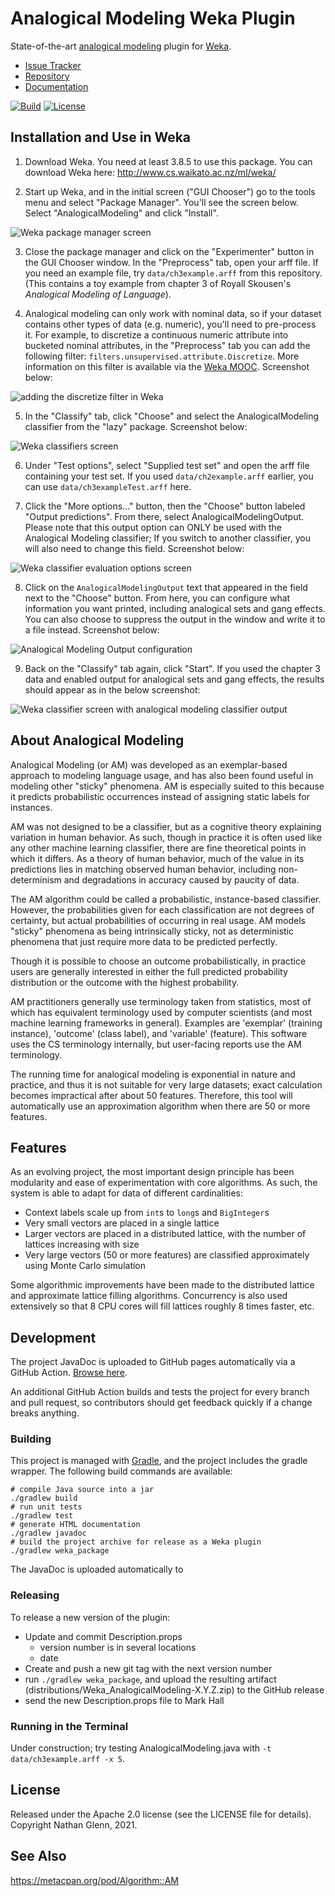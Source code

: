 # Analogical Modeling Weka Plugin

State-of-the-art [analogical modeling](https://en.wikipedia.org/wiki/Analogical_modeling) plugin for [Weka](https://www.cs.waikato.ac.nz/ml/weka/).

* [Issue Tracker](https://github.com/garfieldnate/Weka_AnalogicalModeling/issues)
* [Repository](https://github.com/garfieldnate/Weka_AnalogicalModeling)
* [Documentation](http://garfieldnate.github.io/Weka_AnalogicalModeling/)

[![Build](https://github.com/garfieldnate/Weka_AnalogicalModeling/actions/workflows/build.yml/badge.svg?branch=master)](https://github.com/garfieldnate/Weka_AnalogicalModeling/actions/workflows/build.yml?query=branch%3Amaster)
[![License](https://img.shields.io/badge/License-Apache%202.0-blue.svg)](https://opensource.org/licenses/Apache-2.0)

## Installation and Use in Weka

1. Download Weka. You need at least 3.8.5 to use this package. You can download Weka here: http://www.cs.waikato.ac.nz/ml/weka/

2. Start up Weka, and in the initial screen ("GUI Chooser") go to the tools menu and select "Package Manager". You'll
   see the screen below. Select "AnalogicalModeling" and click "Install".

![Weka package manager screen](https://user-images.githubusercontent.com/778453/50684191-e9d5bd00-1014-11e9-9b06-b79a53e432d2.png)

3. Close the package manager and click on the "Experimenter" button in the GUI Chooser window. In the "Preprocess" tab,
   open your arff file. If you need an example file, try `data/ch3example.arff` from this repository. (This contains a
   toy example from chapter 3 of Royall Skousen's _Analogical Modeling of Language_).

4. Analogical modeling can only work with nominal data, so if your dataset contains other types of data (e.g. numeric),
   you'll need to pre-process it. For example, to discretize a continuous numeric attribute into bucketed nominal attributes,
   in the "Preprocess" tab you can add the following filter: `filters.unsupervised.attribute.Discretize`. More information
   on this filter is available via the [Weka MOOC](https://www.youtube.com/watch?v=aDMzPC5IO4c&ab_channel=WekaMOOC).
   Screenshot below:

![adding the discretize filter in Weka](https://user-images.githubusercontent.com/778453/115677983-50e81e80-a351-11eb-9f76-9cc11e78c42f.png)

5. In the "Classify" tab, click "Choose" and select the AnalogicalModeling classifier from the "lazy" package.
   Screenshot below:

![Weka classifiers screen](https://user-images.githubusercontent.com/778453/50684348-839d6a00-1015-11e9-8b3e-58e0f75f1072.png)

6. Under "Test options", select "Supplied test set" and open the arff file containing your test set. If you used
   `data/ch2example.arff` earlier, you can use `data/ch3exampleTest.arff` here.

7. Click the "More options..." button, then the "Choose" button labeled "Output predictions". From there, select
   AnalogicalModelingOutput. Please note that this output option can ONLY be used with the Analogical Modeling
   classifier; If you switch to another classifier, you will also need to change this field. Screenshot below:

![Weka classifier evaluation options screen](https://user-images.githubusercontent.com/778453/50684510-1b9b5380-1016-11e9-85e5-30a4b3bfdb2d.png)

8. Click on the `AnalogicalModelingOutput` text that appeared in the field next to the "Choose" button. From here, you
   can configure what information you want printed, including analogical sets and gang effects. You can also choose to
   suppress the output in the window and write it to a file instead. Screenshot below:

![Analogical Modeling Output configuration](https://user-images.githubusercontent.com/778453/115678756-25196880-a352-11eb-8052-84d307c7270c.png)

9. Back on the "Classify" tab again, click "Start". If you used the chapter 3 data and enabled output for analogical
   sets and gang effects, the results should appear as in the below screenshot:

![Weka classifier screen with analogical modeling classifier output](https://user-images.githubusercontent.com/778453/115674201-b2a68980-a34d-11eb-849b-a39c62067d81.png)

## About Analogical Modeling

Analogical Modeling (or AM) was developed as an exemplar-based approach to modeling language usage, and has also been
found useful in modeling other "sticky" phenomena. AM is especially suited to this because it predicts probabilistic
occurrences instead of assigning static labels for instances.

AM was not designed to be a classifier, but as a cognitive theory explaining variation in human behavior. As such,
though in practice it is often used like any other machine learning classifier, there are fine theoretical points in
which it differs. As a theory of human behavior, much of the value in its predictions lies in matching observed human
behavior, including non-determinism and degradations in accuracy caused by paucity of data.

The AM algorithm could be called a probabilistic, instance-based classifier. However, the probabilities given for each
classification are not degrees of certainty, but actual probabilities of occurring in real usage. AM models "sticky"
phenomena as being intrinsically sticky, not as deterministic phenomena that just require more data to be predicted
perfectly.

Though it is possible to choose an outcome probabilistically, in practice users are generally interested in either the
full predicted probability distribution or the outcome with the highest probability.

AM practitioners generally use terminology taken from statistics, most of which has equivalent terminology used by
computer scientists (and most machine learning frameworks in general). Examples are 'exemplar' (training instance),
'outcome' (class label), and 'variable' (feature). This software uses the CS terminology internally, but user-facing
reports use the AM terminology.

The running time for analogical modeling is exponential in nature and practice, and thus it is not suitable for very
large datasets; exact calculation becomes impractical after about 50 features. Therefore, this tool will automatically
use an approximation algorithm when there are 50 or more features.

## Features

As an evolving project, the most important design principle has been modularity and ease of experimentation with core
algorithms. As such, the system is able to adapt for data of different cardinalities:

* Context labels scale up from `int`s to `long`s and `BigInteger`s
* Very small vectors are placed in a single lattice
* Larger vectors are placed in a distributed lattice, with the number of lattices increasing with size
* Very large vectors (50 or more features) are classified approximately using Monte Carlo simulation

Some algorithmic improvements have been made to the distributed lattice and approximate lattice filling algorithms.
Concurrency is also used extensively so that 8 CPU cores will fill lattices roughly 8 times faster, etc.

## Development

The project JavaDoc is uploaded to GitHub pages automatically via a GitHub Action.
[Browse here](http://garfieldnate.github.io/Weka_AnalogicalModeling/).

An additional GitHub Action builds and tests the project for every branch and pull request, so contributors should get
feedback quickly if a change breaks anything.

### Building

This project is managed with [Gradle](https://gradle.org/), and the project includes the gradle wrapper. The following
build commands are available:

    # compile Java source into a jar
    ./gradlew build
    # run unit tests
    ./gradlew test
    # generate HTML documentation
    ./gradlew javadoc
    # build the project archive for release as a Weka plugin
    ./gradlew weka_package

The JavaDoc is uploaded automatically to

### Releasing

To release a new version of the plugin:
* Update and commit Description.props
    * version number is in several locations
    * date
* Create and push a new git tag with the next version number
* run `./gradlew weka_package`, and upload the resulting artifact (distributions/Weka_AnalogicalModeling-X.Y.Z.zip) to
  the GitHub release
* send the new Description.props file to Mark Hall <mhall at waikato ac nz>

### Running in the Terminal

Under construction; try testing AnalogicalModeling.java with `-t data/ch3example.arff -x 5`.

## License

Released under the Apache 2.0 license (see the LICENSE file for details). Copyright Nathan Glenn, 2021.

## See Also
https://metacpan.org/pod/Algorithm::AM
